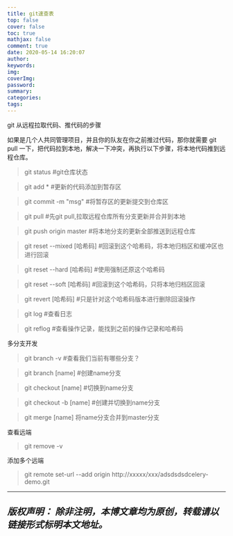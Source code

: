 ```yaml
---
title: git速查表
top: false
cover: false
toc: true
mathjax: false
comment: true
date: 2020-05-14 16:20:07
author:
keywords:
img:
coverImg:
password:
summary:
categories:
tags:
---
```


git 从远程拉取代码、推代码的步骤

如果是几个人共同管理项目，并且你的队友在你之前推过代码，那你就需要 git pull 一下，把代码拉到本地，解决一下冲突，再执行以下步骤，将本地代码推到远程仓库。

> git status            #git仓库状态

> git add *             #更新的代码添加到暂存区

> git commit -m "msg"   #将暂存区的更新提交到仓库区

> git pull              #先git pull,拉取远程仓库所有分支更新并合并到本地

> git push origin master    #将本地分支的更新全部推送到远程仓库
 
> git reset --mixed \[哈希码\]    #回滚到这个哈希码，将本地归档区和缓冲区也进行回滚

> git reset --hard \[哈希码\]     #使用强制还原这个哈希码

> git reset --soft \[哈希码\]     #回滚到这个哈希码，只将本地归档区回滚

> git revert \[哈希码\]           #只是针对这个哈希码版本进行删除回滚操作

> git log               #查看日志

> git reflog            #查看操作记录，能找到之前的操作记录和哈希码

多分支开发

> git branch -v         #查看我们当前有哪些分支？

> git branch \[name\]   #创建name分支

> git checkout \[name\] #切换到name分支

> git checkout -b \[name\]  #创建并切换到name分支

> git merge \[name\] 将name分支合并到master分支

查看远端

> git remove -v

添加多个远端

> git remote set-url --add origin http://xxxxx/xxx/adsdsdsdcelery-demo.git


---
*版权声明：*
*除非注明，本博文章均为原创，转载请以链接形式标明本文地址。*
---